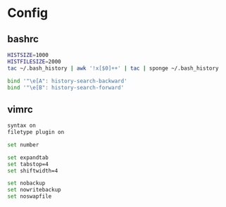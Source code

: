 # Config

## bashrc

```bash
HISTSIZE=1000
HISTFILESIZE=2000
tac ~/.bash_history | awk '!x[$0]++' | tac | sponge ~/.bash_history

bind '"\e[A": history-search-backward'
bind '"\e[B": history-search-forward'
```

## vimrc

```bash
syntax on
filetype plugin on

set number

set expandtab
set tabstop=4
set shiftwidth=4

set nobackup
set nowritebackup
set noswapfile
```
